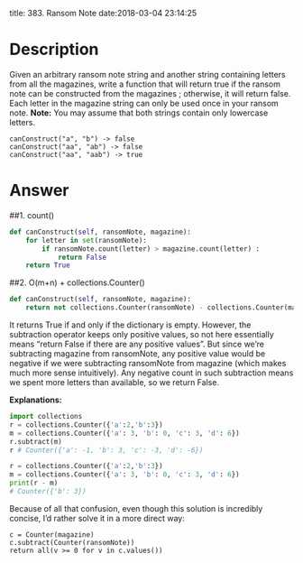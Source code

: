 title: 383. Ransom Note
date:2018-03-04 23:14:25

# Description
Given an arbitrary ransom note string and another string containing letters from all the magazines, write a function that will return true if the ransom note can be constructed from the magazines ; otherwise, it will return false.
Each letter in the magazine string can only be used once in your ransom note.
**Note:**
You may assume that both strings contain only lowercase letters.
```
canConstruct("a", "b") -> false
canConstruct("aa", "ab") -> false
canConstruct("aa", "aab") -> true
```

# Answer
##1. count()
```python
def canConstruct(self, ransomNote, magazine):
    for letter in set(ransomNote):
        if ransomNote.count(letter) > magazine.count(letter) :
            return False
    return True
```

##2. O(m+n) + collections.Counter()
```python
def canConstruct(self, ransomNote, magazine):
    return not collections.Counter(ransomNote) - collections.Counter(magazine)
```
It returns True if and only if the dictionary is empty. However, the subtraction operator keeps only positive values, so not here essentially means “return False if there are any positive values”. But since we’re subtracting magazine from ransomNote, any positive value would be negative if we were subtracting ransomNote from magazine (which makes much more sense intuitively). Any negative count in such subtraction means we spent more letters than available, so we return False.

**Explanations:**
```python
import collections
r = collections.Counter({'a':2,'b':3})
m = collections.Counter({'a': 3, 'b': 0, 'c': 3, 'd': 6})
r.subtract(m)
r # Counter({'a': -1, 'b': 3, 'c': -3, 'd': -6})

r = collections.Counter({'a':2,'b':3})
m = collections.Counter({'a': 3, 'b': 0, 'c': 3, 'd': 6})
print(r - m)
# Counter({'b': 3})
```

Because of all that confusion, even though this solution is incredibly concise, I’d rather solve it in a more direct way:

```python3
c = Counter(magazine)
c.subtract(Counter(ransomNote))
return all(v >= 0 for v in c.values())
```
